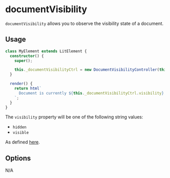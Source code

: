 # documentVisibility

`documentVisibility` allows you to observe the visibility state of a document.

## Usage

```ts
class MyElement extends LitElement {
  constructor() {
    super();

    this._documentVisibilityCtrl = new DocumentVisibilityController(this);
  }

  render() {
    return html`
      Document is currently ${this._documentVisibilityCtrl.visibility}.
    `;
  }
}
```

The `visibility` property will be one of the following string values:

- `hidden`
- `visible`

As defined [here](https://developer.mozilla.org/en-US/docs/Web/API/Document/visibilityState).

## Options

N/A
